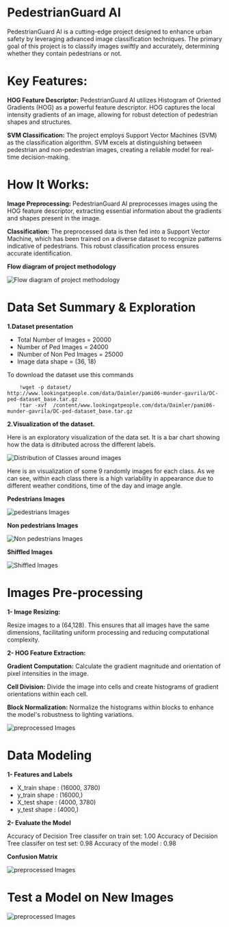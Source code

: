 # **PedestrianGuard AI**

PedestrianGuard AI is a cutting-edge project designed to enhance urban safety by leveraging advanced image classification techniques. The primary goal of this project is to classify images swiftly and accurately, determining whether they contain pedestrians or not.

# **Key Features:**

**HOG Feature Descriptor:** PedestrianGuard AI utilizes Histogram of Oriented Gradients (HOG) as a powerful feature descriptor. HOG captures the local intensity gradients of an image, allowing for robust detection of pedestrian shapes and structures.

**SVM Classification:** The project employs Support Vector Machines (SVM) as the classification algorithm. SVM excels at distinguishing between pedestrian and non-pedestrian images, creating a reliable model for real-time decision-making.

# **How It Works:**

**Image Preprocessing:** PedestrianGuard AI preprocesses images using the HOG feature descriptor, extracting essential information about the gradients and shapes present in the image.

**Classification:** The preprocessed data is then fed into a Support Vector Machine, which has been trained on a diverse dataset to recognize patterns indicative of pedestrians. This robust classification process ensures accurate identification.

**Flow diagram of project methodology**

<img src="images/peiton_class.png"  title="Flow diagram of project methodology">


# **Data Set Summary & Exploration**

**1.Dataset presentation**

  - Total Number of Images =  20000
  - Number of Ped Images =  24000
  - INumber of Non Ped Images = 25000
  - Image data shape =  (36, 18)

To download the dataset use this commands

        !wget -p dataset/  http://www.lookingatpeople.com/data/Daimler/pami06-munder-gavrila/DC-ped-dataset_base.tar.gz
        !tar -xvf  /content/www.lookingatpeople.com/data/Daimler/pami06-munder-gavrila/DC-ped-dataset_base.tar.gz

**2.Visualization of the dataset.**

Here is an exploratory visualization of the data set. It is a bar chart showing how the data is ditributed across the different labels.

<img src="images/Distribution.png"  title="Distribution of Classes around images">

Here is an visualization of some 9 randomly images for each class. As we can see, within each class there is a high variability in appearance due to different weather conditions, time of the day and image angle.

**Pedestrians Images**

<img src="images/ped.png"  title="pedestrians Images">

**Non pedestrians Images**

<img src="images/nonped.png"  title="Non pedestrians Images">

**Shiffled Images**

<img src="images/shuffled.png"  title="Shiffled Images">

# **Images Pre-processing**

**1- Image Resizing:**

Resize images to a (64,128). This ensures that all images have the same dimensions, facilitating uniform processing and reducing computational complexity.

**2- HOG Feature Extraction:**

**Gradient Computation:** Calculate the gradient magnitude and orientation of pixel intensities in the image.

**Cell Division:** Divide the image into cells and create histograms of gradient orientations within each cell.

**Block Normalization:** Normalize the histograms within blocks to enhance the model's robustness to lighting variations.

<img src="images/processed_img.png"  title="preprocessed Images">

# **Data Modeling**

**1- Features and Labels**

  - X_train shape :  (16000, 3780)
  - y_train shape :  (16000,)
  - X_test shape :  (4000, 3780)
  - y_test shape :  (4000,)

**2- Evaluate the Model**

Accuracy of Decision Tree classifer on train set: 1.00
Accuracy of Decision Tree classifer on test set: 0.98
Accuracy of the model : 0.98

**Confusion Matrix**

<img src="images/confusion_matrix.png"  title="preprocessed Images">


# **Test a Model on New Images**

<img src="images/resulst.png"  title="preprocessed Images">
